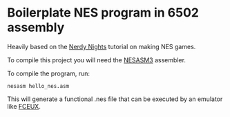 # Boilerplate NES program in 6502 assembly

Heavily based on the [Nerdy Nights](https://nerdy-nights.nes.science/#main_tutorial-0)
tutorial on making NES games.

To compile this project you will need the [NESASM3](https://github.com/camsaul/nesasm) assembler.

To compile the program, run:

    nesasm hello_nes.asm

This will generate a functional .nes file that can be executed by an emulator like [FCEUX](https://github.com/TASEmulators/fceux).
